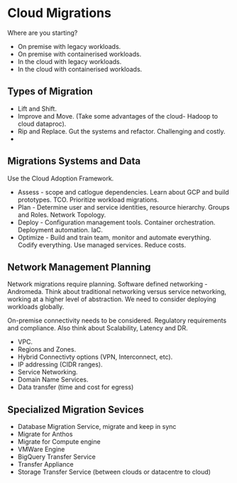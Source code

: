 # Cloud Migrations

Where are you starting?

- On premise with legacy workloads.
- On premise with containerised workloads.
- In the cloud with legacy workloads.
- In the cloud with containerised workloads.

## Types of Migration

- Lift and Shift.
- Improve and Move. (Take some advantages of the cloud- Hadoop to cloud dataproc).
- Rip and Replace. Gut the systems and refactor. Challenging and costly.
- 


## Migrations Systems and Data

Use the Cloud Adoption Framework.

- Assess - scope and catlogue dependencies. Learn about GCP and build prototypes. TCO. Prioritize workload migrations.
- Plan -  Determine user and service identities, resource hierarchy. Groups and Roles. Network Topology. 
- Deploy - Configuration management tools. Container orchestration. Deployment automation. IaC.
- Optimize - Build and train team, monitor and automate everything. Codify everything. Use managed services. Reduce costs.

## Network Management Planning

Network migrations require planning. Software defined networking - Andromeda. Think about traditional networking versus service networking, working at a higher level of abstraction. We need to consider deploying workloads globally. 

On-premise connectivity needs to be considered. Regulatory requirements and compliance. Also think about Scalability, Latency and DR.

- VPC.
- Regions and Zones.
- Hybrid Connectivty options (VPN, Interconnect, etc).
- IP addressing (CIDR ranges).
- Service Networking.
- Domain Name Services.
 - Data transfer (time and cost for egress)

## Specialized Migration Sevices

- Database Migration Service, migrate and keep in sync
- Migrate for Anthos
- Migrate for Compute engine
- VMWare Engine
- BigQuery Transfer Service
- Transfer Appliance
- Storage Transfer Service (between clouds or datacentre to cloud)